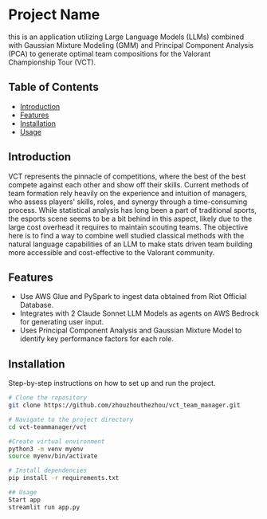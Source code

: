 # Project Name

this is an application utilizing Large Language Models (LLMs) combined with Gaussian Mixture Modeling (GMM) and Principal Component Analysis (PCA) to generate optimal team compositions for the Valorant Championship Tour (VCT).

## Table of Contents
- [Introduction](#introduction)
- [Features](#features)
- [Installation](#installation)
- [Usage](#usage)

## Introduction

VCT represents the pinnacle of competitions, where the best of the best compete against each other and show off their skills. 
Current methods of team formation rely heavily on the experience and intuition of managers, who assess players' skills, roles, and synergy through a time-consuming process. 
While statistical analysis has long been a part of traditional sports, the esports scene seems to be a bit behind in this aspect, likely due to the large cost overhead it requires to maintain scouting teams. 
The objective here is to find a way to combine well studied classical methods with the natural language capabilities of an LLM to make stats driven team building more accessible and cost-effective to the Valorant community.


## Features

- Use AWS Glue and PySpark to ingest data obtained from Riot Official Database.
- Integrates with 2 Claude Sonnet LLM Models as agents on AWS Bedrock for generating user input.
- Uses Principal Component Analysis and Gaussian Mixture Model to identify key performance factors for each role.

## Installation

Step-by-step instructions on how to set up and run the project.

```bash
# Clone the repository
git clone https://github.com/zhouzhouthezhou/vct_team_manager.git

# Navigate to the project directory
cd vct-teammanager/vct

#Create virtual environment
python3 -m venv myenv
source myenv/bin/activate

# Install dependencies
pip install -r requirements.txt

## Usage
Start app
streamlit run app.py


